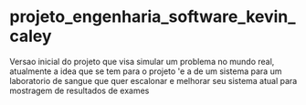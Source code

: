 # projeto_engenharia_software_kevin_caley

Versao inicial do projeto que visa simular um problema no mundo real, atualmente a idea que se tem para o projeto 'e a de um sistema para um laboratorio de sangue que quer escalonar e melhorar seu sistema atual para mostragem de resultados de exames
